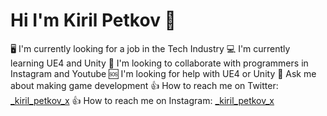# Hi I'm Kiril Petkov 👋
🖥️ I'm currently looking for a job in the Tech Industry
💻 I'm currently learning UE4 and Unity
📱 I'm looking to collaborate with programmers in Instagram and Youtube
🆘 I'm looking for help with UE4 or Unity
🙋 Ask me about making game development
👍 How to reach me on Twitter: [_kiril_petkov_x](https://twitter.com/_Kiril_Petkov_x)
👍 How to reach me on Instagram: [_kiril_petkov_x](https://www.instagram.com/_kiril_petkov_x/)
